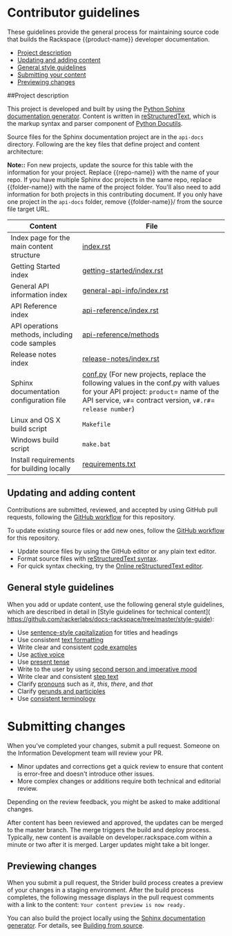 # Contributor guidelines

These guidelines provide the general process for maintaining source code that
builds the Rackspace {{product-name}} developer documentation.

- [Project description](#project-description)
- [Updating and adding content](#updating-and-adding-content)
- [General style guidelines](#general-style-guidelines)
- [Submitting your content](#submitting-changes)
- [Previewing changes](#previewing-changes)

##Project description
<!-- Provide as little or as much information about architecture as needed to help
contributors figure out which file to update.-->

This project is developed and built by using the
[Python Sphinx documentation generator](http://sphinx-doc.org/). Content is
written in [reStructuredText](http://sphinx-doc.org/rest.html), which is the
markup syntax and parser component of
[Python Docutils](http://docutils.sourceforge.net/index.html).

Source files for the Sphinx documentation project are in the ``api-docs``
directory. Following are the key files that define project and content
architecture:

**Note::** Fon new projects, update the source for this table with the information for your project. Replace {{repo-name}} with the name of your repo. If you have multiple Sphinx doc projects in the same repo, replace {{folder-name}} with the name of the project folder. You'll also need to add information for both projects in this contributing document.  If you only have one project in the ``api-docs`` folder, remove {{folder-name}}/ from the source file target URL.

Content | File
--- | ---
|Index page for the main content structure| [index.rst](https://github.com/rackerlabs/{{repo.name}}/blob/master/api-docs/{{folder-name}}/index.rst)
|Getting Started index| [getting-started/index.rst](https://github.com/rackerlabs/{{repo-name}}/blob/master/api-docs/{{folder-name}}/getting-started/index.rst.rst)
|General API information index|[general-api-info/index.rst](https://github.com/rackerlabs/{{repo-name}}/blob/master/api-docs/{{folder-name}}/general-api-info/index.rst)
|API Reference index|[api-reference/index.rst](https://github.com/rackerlabs/{{repo-name}}/blob/master/api-docs/{{folder-name}}/api-reference/index.rst)
|API operations methods, including code samples|[api-reference/methods](https://github.com/rackerlabs/{{repo-name}}/tree/master/api-docs/{{folder-name}}/api-reference/methods)
|Release notes index|[release-notes/index.rst](https://github.com/rackerlabs/{{repo-name}}/blob/master/api-docs/{{folder-name}}/release-notes/index.rst)
|Sphinx documentation configuration file| [conf.py](https://github.com/rackerlabs/{{repo-name}}/blob/master/api-docs/{{folder-name}}/conf.py) (For new projects, replace the following values in the conf.py with values for your API project: ``product``= name of the API service, ``v#``= contract version, ``v#.r#``= ``release number``)
|Linux and OS X build script|``Makefile``|
|Windows build script|``make.bat``|
|Install requirements for building locally|[requirements.txt](https://github.com/rackerlabs/docs-common/blob/master/requirements.txt)


## Updating and adding content

Contributions are submitted, reviewed, and accepted by using GitHub pull
requests, following the [GitHub workflow](GITHUBING.md) for this repository.

To update existing source files or add new ones, follow the
[GitHub workflow](GITHUBING.md) for this repository.

* Update source files by using the GitHub editor or any plain text editor.
* Format source files with
  [reStructuredText syntax](http://www.sphinx-doc.org/en/stable/rest.html).
* For quick syntax checking, try the
[Online reStructuredText editor](http://rst.ninjs.org/).

## General style guidelines

When you add or update content, use the following general style guidelines,
which are described in detail in [Style guidelines for technical content]( \
https://github.com/rackerlabs/docs-rackspace/tree/master/style-guide):

- Use [sentence-style capitalization](https://github.com/rackerlabs/docs-rackspace/blob/master/style-guide/a-l-style-guidelines.md#cap-sentence-style) for titles and headings
- Use consistent [text formatting](https://github.com/rackerlabs/docs-rackspace/blob/master/style-guide/m-z-style-guidelines.md#text-formatting)
- Write clear and consistent [code examples](https://github.com/rackerlabs/docs-rackspace/blob/master/style-guide/a-l-style-guidelines.md#code-examples)
- Use [active voice](https://github.com/rackerlabs/docs-rackspace/blob/master/style-guide/basic-writing-guidelines.md#use-active-voice)
- Use [present tense](https://github.com/rackerlabs/docs-rackspace/blob/master/style-guide/basic-writing-guidelines.md#use-present-tense)
- Write to the user by using [second person and imperative mood](https://github.com/rackerlabs/docs-rackspace/blob/master/style-guide/basic-writing-guidelines.md#write-to-user)
- Write clear and consistent [step text](https://github.com/rackerlabs/docs-rackspace/blob/master/style-guide/m-z-style-guidelines.md#tasks-steps)
- Clarify [pronouns](https://github.com/rackerlabs/docs-rackspace/blob/master/style-guide/basic-writing-guidelines.md#clarify-pronouns) such as *it*, *this*, *there*, and *that*
- Clarify [gerunds and participles](https://github.com/rackerlabs/docs-rackspace/blob/master/style-guide/basic-writing-guidelines.md#clarify-gerunds-and-participles)
- Use [consistent terminology](https://github.com/rackerlabs/docs-rackspace/blob/master/style-guide/basic-writing-guidelines.md#use-consistent-terminology)

<!-- Adding build from source guidelines until we can provide a link to
automated gh-pages output, or to the staging URL that Ash is working on.
-->

# Submitting changes

When you've completed your changes, submit a pull request. Someone on the
Information Development team will review your PR.
- Minor updates and corrections get a quick review to ensure that content is
  error-free and doesn't introduce other issues.
- More complex changes or additions require both technical and editorial review.

Depending on the review feedback, you might be asked to make additional changes.

After content has been reviewed and approved, the updates can be merged to the
master branch. The merge triggers the build and deploy process. Typically, new
content is available on developer.rackspace.com within a minute or two after it
is merged. Larger updates might take a bit longer.

## Previewing changes

When you submit a pull request, the Strider build process creates a preview of
your changes in a staging environment. After the build process completes, the
following message displays in the pull request comments with a link to the
content: ``Your content preview is now ready.``

You can also build the project locally using the [Sphinx documentation
generator](http://sphinx-doc.org/). For details, see
[Building from source](https://github.com/rackerlabs/docs-rackspace/blob/master/doc/tools/build-from-source.rst).
